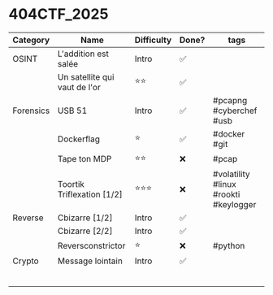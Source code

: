# 404CTF_2025

| Category | Name | Difficulty | Done? | tags |
| -------- | ---- | ---------- | ----- | ---- |
| OSINT | L'addition est salée | Intro | :white_check_mark: |  |
|  | Un satellite qui vaut de l'or | :star::star: | :white_check_mark: |  |
| Forensics | USB 51 | Intro | :white_check_mark: | #pcapng #cyberchef #usb |
|  | Dockerflag | :star: | :white_check_mark: | #docker #git |
|  | Tape ton MDP | :star::star: | :x: | #pcap |
|  | Toortik Triflexation [1/2] | :star::star::star: | :x: | #volatility #linux #rookti #keylogger |
| Reverse | Cbizarre [1/2] | Intro | :white_check_mark: |  |
|  | Cbizarre [2/2] | Intro | :white_check_mark: |  |
|  | Reversconstrictor | :star: | :x: | #python |
| Crypto | Message lointain | Intro | :white_check_mark: |  |
|  |  |  |  |  |
|  |  |  |  |  |
|  |  |  |  |  |
|  |  |  |  |  |
|  |  |  |  |  |
|  |  |  |  |  |